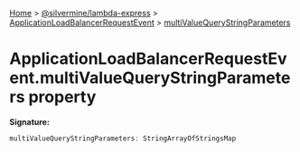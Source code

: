 [Home](./index) &gt; [@silvermine/lambda-express](./lambda-express.md) &gt; [ApplicationLoadBalancerRequestEvent](./lambda-express.applicationloadbalancerrequestevent.md) &gt; [multiValueQueryStringParameters](./lambda-express.applicationloadbalancerrequestevent.multivaluequerystringparameters.md)

# ApplicationLoadBalancerRequestEvent.multiValueQueryStringParameters property


**Signature:**
```javascript
multiValueQueryStringParameters: StringArrayOfStringsMap
```
